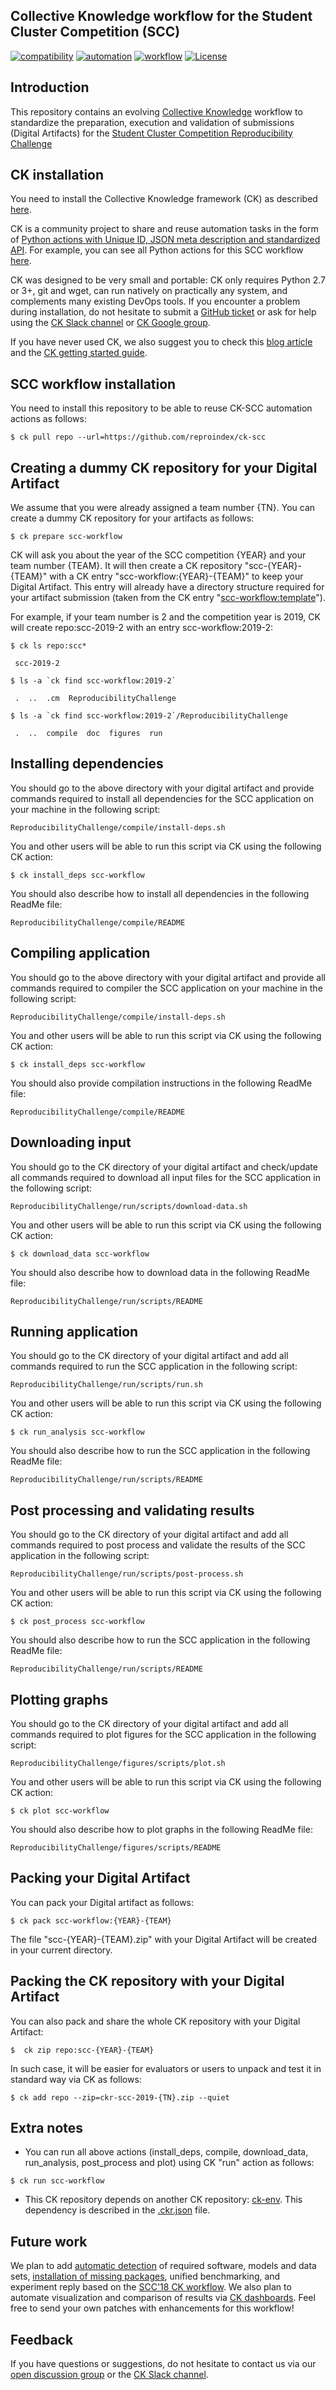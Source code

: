 ## Collective Knowledge workflow for the Student Cluster Competition (SCC)

[![compatibility](https://github.com/ctuning/ck-guide-images/blob/master/ck-compatible.svg)](https://github.com/ctuning/ck)
[![automation](https://github.com/ctuning/ck-guide-images/blob/master/ck-artifact-automated-and-reusable.svg)](https://ReproIndex.com)
[![workflow](https://github.com/ctuning/ck-guide-images/blob/master/ck-workflow.svg)](https://cKnowledge.org)
[![License](https://img.shields.io/badge/License-BSD%203--Clause-blue.svg)](https://opensource.org/licenses/BSD-3-Clause)

## Introduction

This repository contains an evolving [Collective Knowledge](https://cKnowledge.org) 
workflow to standardize the preparation, execution and validation of submissions
(Digital Artifacts) for the [Student Cluster Competition Reproducibility Challenge](http://www.studentclustercompetition.us/)

## CK installation

You need to install the Collective Knowledge framework (CK) as described 
[here](https://github.com/ctuning/ck#Installation). 

CK is a community project to share and reuse automation tasks in the form 
of [Python actions with Unique ID, JSON meta description and standardized API](https://reproindex.com/components/&c=module). 
For example, you can see all Python actions for this SCC workflow [here](https://github.com/reproindex/ck-scc/blob/master/module/scc-workflow/module.py).

CK was designed to be very small and portable: 
CK only requires Python 2.7 or 3+, git and wget, 
can run natively on practically any system, and complements many existing DevOps tools.
If you encounter a problem during installation, do not hesitate 
to submit a [GitHub ticket](https://github.com/ctuning/ck/issues)
or ask for help using the [CK Slack channel](https://bit.ly/ck-slack) 
or [CK Google group](https://bit.ly/ck-google-group).

If you have never used CK, we also suggest you to check 
this [blog article](https://michel.steuwer.info/About-CK) and
the [CK getting started guide](https://github.com/ctuning/ck/wiki/First-Steps).

## SCC workflow installation

You need to install this repository to be able to reuse CK-SCC automation actions as follows:

```
$ ck pull repo --url=https://github.com/reproindex/ck-scc
```

## Creating a dummy CK repository for your Digital Artifact

We assume that you were already assigned a team number {TN}. 
You can create a dummy CK repository for your artifacts as follows:

```
$ ck prepare scc-workflow
```

CK will ask you about the year of the SCC competition {YEAR} and your team number {TEAM}.
It will then create a CK repository "scc-{YEAR}-{TEAM}"
with a CK entry "scc-workflow:{YEAR}-{TEAM}" to keep your Digital Artifact.
This entry will already have a directory structure required 
for your artifact submission (taken from the CK entry 
"[scc-workflow:template](https://github.com/reproindex/ck-scc/tree/master/scc-workflow/template)").

For example, if your team number is 2 and the competition year is 2019, 
CK will create repo:scc-2019-2 with an entry scc-workflow:2019-2:

```
$ ck ls repo:scc*

 scc-2019-2

$ ls -a `ck find scc-workflow:2019-2`

 .  ..  .cm  ReproducibilityChallenge

$ ls -a `ck find scc-workflow:2019-2`/ReproducibilityChallenge

 .  ..  compile  doc  figures  run

```

## Installing dependencies

You should go to the above directory with your digital artifact and 
provide commands required to install all dependencies
for the SCC application on your machine in the following script:
```
ReproducibilityChallenge/compile/install-deps.sh
```

You and other users will be able to run this script via CK using the following CK action:
```
$ ck install_deps scc-workflow
```

You should also describe how to install all dependencies in the following ReadMe file:
```
ReproducibilityChallenge/compile/README
```

## Compiling application

You should go to the above directory with your digital artifact and 
provide all commands required to compiler the SCC application
on your machine in the following script:
```
ReproducibilityChallenge/compile/install-deps.sh
```

You and other users will be able to run this script via CK using the following CK action:
```
$ ck install_deps scc-workflow
```

You should also provide compilation instructions in the following ReadMe file:
```
ReproducibilityChallenge/compile/README
```

## Downloading input

You should go to the CK directory of your digital artifact and 
check/update all commands required to download all input files
for the SCC application in the following script:
```
ReproducibilityChallenge/run/scripts/download-data.sh
```

You and other users will be able to run this script via CK using the following CK action:
```
$ ck download_data scc-workflow
```

You should also describe how to download data in the following ReadMe file:
```
ReproducibilityChallenge/run/scripts/README
```

## Running application

You should go to the CK directory of your digital artifact and 
add all commands required to run the SCC application
in the following script:
```
ReproducibilityChallenge/run/scripts/run.sh
```

You and other users will be able to run this script via CK using the following CK action:
```
$ ck run_analysis scc-workflow
```

You should also describe how to run the SCC application in the following ReadMe file:
```
ReproducibilityChallenge/run/scripts/README
```

## Post processing and validating results

You should go to the CK directory of your digital artifact and 
add all commands required to post process and validate the results
of the SCC application in the following script:
```
ReproducibilityChallenge/run/scripts/post-process.sh
```

You and other users will be able to run this script via CK using the following CK action:
```
$ ck post_process scc-workflow
```

You should also describe how to run the SCC application in the following ReadMe file:
```
ReproducibilityChallenge/run/scripts/README
```

## Plotting graphs

You should go to the CK directory of your digital artifact and 
add all commands required to plot figures for the SCC application
in the following script:
```
ReproducibilityChallenge/figures/scripts/plot.sh
```

You and other users will be able to run this script via CK using the following CK action:
```
$ ck plot scc-workflow
```

You should also describe how to plot graphs in the following ReadMe file:
```
ReproducibilityChallenge/figures/scripts/README
```

## Packing your Digital Artifact

You can pack your Digital artifact as follows:
```
$ ck pack scc-workflow:{YEAR}-{TEAM}
```

The file "scc-{YEAR}-{TEAM}.zip" with your Digital Artifact will be created in your current directory.

## Packing the CK repository with your Digital Artifact

You can also pack and share the whole CK repository with your Digital Artifact:

```
$  ck zip repo:scc-{YEAR}-{TEAM} 
```

In such case, it will be easier for evaluators or users to unpack and test it in standard way via CK as follows:
```
$ ck add repo --zip=ckr-scc-2019-{TN}.zip --quiet
```

## Extra notes

* You can run all above actions (install_deps, compile, download_data, run_analysis, post_process and plot) using CK "run" action as follows:
```
$ ck run scc-workflow
```

* This CK repository depends on another CK repository: [ck-env](https://reproindex.com/components/4adfaff6d69d41a9:1ff43ae88715a8c1).
  This dependency is described in the [.ckr.json](https://github.com/reproindex/ck-scc/blob/master/.ckr.json#L9) file.

## Future work

We plan to add [automatic detection](https://ReproIndex.com/components/&c=soft) of required software, models and data sets,
[installation of missing packages](https://ReproIndex.com/components/&c=package), unified benchmarking,
and experiment reply based on the [SCC'18 CK workflow](https://github.com/ctuning/ck-scc18).
We also plan to automate visualization and comparison of results 
via [CK dashboards](https://cKnowledge.org/dashboard).
Feel free to send your own patches with enhancements for this workflow!

## Feedback 

If you have questions or suggestions, do not hesitate to contact us via 
our [open discussion group](https://groups.google.com/forum/#!forum/collective-knowledge) 
or the [CK Slack channel](http://bit.ly/ck-slack).
